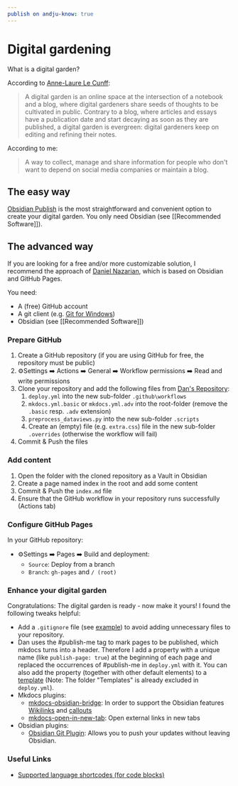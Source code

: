 ```yaml
---
publish on andju-know: true
---
```

# Digital gardening
What is a digital garden?

According to [Anne-Laure Le Cunff](https://nesslabs.com/digital-garden-set-up):
> A digital garden is an online space at the intersection of a notebook and a blog, where digital gardeners share seeds of thoughts to be cultivated in public. Contrary to a blog, where articles and essays have a publication date and start decaying as soon as they are published, a digital garden is evergreen: digital gardeners keep on editing and refining their notes.

According to me:
> A way to collect, manage and share information for people who don't want to depend on social media companies or maintain a blog.
## The easy way
[Obsidian Publish](https://obsidian.md/publish) is the most straightforward and convenient option to create your digital garden. You only need Obsidian (see [[Recommended Software]]).
## The advanced way
If you are looking for a free and/or more customizable solution, I recommend the approach of [Daniel Nazarian](https://www.danielnazarian.com/blog/posts/0d7a916e-cd8f-4931-82a5-f206ab1a938e/), which is based on Obsidian and GitHub Pages.

You need:

- A (free) GitHub account
- A git client (e.g. [Git for Windows](https://gitforwindows.org/))
- Obsidian (see [[Recommended Software]])
### Prepare GitHub
1. Create a GitHub repository (if you are using GitHub for free, the repository must be public)
2. ⚙️Settings ➡️ Actions ➡️ General ➡️ Workflow permissions ➡️ Read and write permissions
3. Clone your repository and add the following files from [Dan's Repository](https://github.com/dan1229/tutorial-obsidian-mkdocs-self-hosted):
	1. `deploy.yml` into the new sub-folder `.github\workflows`
	2. `mkdocs.yml.basic` or `mkdocs.yml.adv` into the root-folder (remove the `.basic` resp. `.adv` extension)
	3. `preprocess_dataviews.py` into the new sub-folder `.scripts`
	4. Create an (empty) file (e.g. `extra.css`) file in the new sub-folder `.overrides` (otherwise the workflow will fail)
4. Commit & Push the files
### Add content
1. Open the folder with the cloned repository as a Vault in Obsidian
2. Create a page named index in the root and add some content
3. Commit & Push the `index.md` file
4. Ensure that the GitHub workflow in your repository runs successfully (Actions tab)
### Configure GitHub Pages
In your GitHub repository: 

- ⚙️Settings ➡️ Pages ➡️ Build and deployment:
	- `Source`: Deploy from a branch
	- `Branch`: `gh-pages` and  `/ (root)`
### Enhance your digital garden
Congratulations: The digital garden is ready - now make it yours! I found the following tweaks helpful:

- Add a `.gitignore` file (see [example](https://publish.obsidian.md/git-doc/Tips-and-Tricks#Gitignore)) to avoid adding unnecessary files to your repository.
- Dan uses the \#publish-me tag to mark pages to be published, which mkdocs turns into a header. Therefore I add a property with a unique name (like `publish-page: true`) at the beginning of each page and replaced the occurrences of \#publish-me in `deploy.yml` with it. You can also add the property (together with other default elements) to a [template](https://help.obsidian.md/plugins/templates) (Note: The folder "Templates" is already excluded in `deploy.yml`).
- Mkdocs plugins:
	- [mkdocs-obsidian-bridge](https://pypi.org/project/mkdocs-obsidian-bridge/): In order to support the Obsidian features [Wikilinks](https://help.obsidian.md/links) and [callouts](https://help.obsidian.md/callouts)
	- [mkdocs-open-in-new-tab](https://pypi.org/project/mkdocs-open-in-new-tab/): Open external links in new tabs
- Obsidian plugins:
	- [Obsidian Git Plugin](https://github.com/Vinzent03/obsidian-git): Allows you to push your updates without leaving Obsidian.

### Useful Links

- [Supported language shortcodes (for code blocks)](https://pygments.org/docs/lexers/)